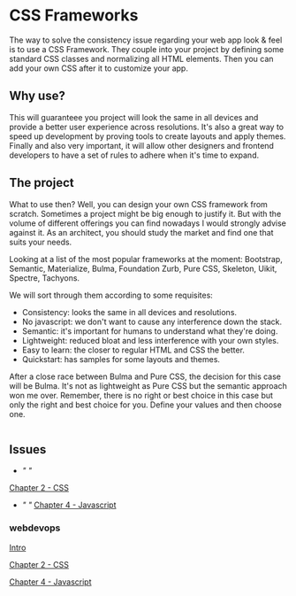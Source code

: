 # CSS Frameworks

The way to solve the consistency issue regarding your web app look & feel is to use a CSS Framework. They couple into your project by defining some standard CSS classes and normalizing all HTML elements. Then you can add your own CSS after it to customize your app.

## Why use?

This will guaranteee you project will look the same in all devices and provide a better user experience across resolutions. It's also a great way to speed up development by proving tools to create layouts and apply themes. Finally and also very important, it will allow other designers and frontend developers to have a set of rules to adhere when it's time to expand. 

## The project

What to use then? Well, you can design your own CSS framework from scratch. Sometimes a project might be big enough to justify it. But with the volume of different offerings you can find nowadays I would strongly advise against it. As an architect, you should study the market and find one that suits your needs.

Looking at a list of the most popular frameworks at the moment: 
Bootstrap, Semantic,	Materialize, Bulma, Foundation Zurb,	Pure CSS, Skeleton, Uikit, Spectre, Tachyons.

We will sort through them according to some requisites:
- Consistency: looks the same in all devices and resolutions.
- No javascript: we don't want to cause any interference down the stack.
- Semantic: it's important for humans to understand what they're doing.
- Lightweight: reduced bloat and less interference with your own styles.
- Easy to learn: the closer to regular HTML and CSS the better.
- Quickstart: has samples for some layouts and themes.

After a close race between Bulma and Pure CSS, the decision for this case will be Bulma. It's not as lightweight as Pure CSS but the semantic approach won me over. Remember, there is no right or best choice in this case but only the right and best choice for you. Define your values and then choose one.

```code
```

## Issues
- *" "*

 [Chapter 2 - CSS](chapter2.md)
- *" "*
 [Chapter 4 - Javascript](chapter4.md)

### webdevops
[Intro](../README.md)

[Chapter 2 - CSS](chapter2.md) 

[Chapter 4 - Javascript](chapter4.md)
